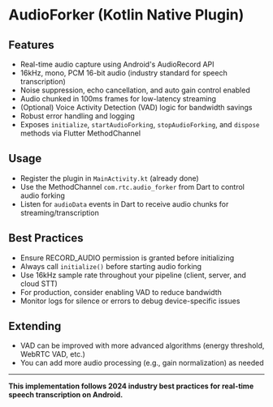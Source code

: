 # AudioForker (Kotlin Native Plugin)

## Features
- Real-time audio capture using Android's AudioRecord API
- 16kHz, mono, PCM 16-bit audio (industry standard for speech transcription)
- Noise suppression, echo cancellation, and auto gain control enabled
- Audio chunked in 100ms frames for low-latency streaming
- (Optional) Voice Activity Detection (VAD) logic for bandwidth savings
- Robust error handling and logging
- Exposes `initialize`, `startAudioForking`, `stopAudioForking`, and `dispose` methods via Flutter MethodChannel

## Usage
- Register the plugin in `MainActivity.kt` (already done)
- Use the MethodChannel `com.rtc.audio_forker` from Dart to control audio forking
- Listen for `audioData` events in Dart to receive audio chunks for streaming/transcription

## Best Practices
- Ensure RECORD_AUDIO permission is granted before initializing
- Always call `initialize()` before starting audio forking
- Use 16kHz sample rate throughout your pipeline (client, server, and cloud STT)
- For production, consider enabling VAD to reduce bandwidth
- Monitor logs for silence or errors to debug device-specific issues

## Extending
- VAD can be improved with more advanced algorithms (energy threshold, WebRTC VAD, etc.)
- You can add more audio processing (e.g., gain normalization) as needed

---

**This implementation follows 2024 industry best practices for real-time speech transcription on Android.** 